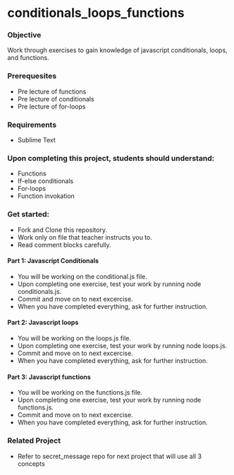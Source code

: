 # conditionals_loops_functions

### Objective

Work through exercises to gain knowledge of javascript conditionals, loops, and functions.

### Prerequesites

- Pre lecture of functions
- Pre lecture of conditionals
- Pre lecture of for-loops
### Requirements

- Sublime Text

### Upon completing this project, students should understand:

- Functions
- If-else conditionals
- For-loops
- Function invokation

### Get started:

- Fork and Clone this repository.
- Work only on file that teacher instructs you to.
- Read comment blocks carefully.

#### Part 1: Javascript Conditionals
- You will be working on the conditional.js file.
- Upon completing one exercise, test your work by running node conditionals.js.
- Commit and move on to next excercise.
- When you have completed everything, ask for further instruction.

#### Part 2: Javascript loops
- You will be working on the loops.js file.
- Upon completing one exercise, test your work by running node loops.js.
- Commit and move on to next excercise.
- When you have completed everything, ask for further instruction.

#### Part 3: Javascript functions
- You will be working on the functions.js file.
- Upon completing one exercise, test your work by running node functions.js.
- Commit and move on to next excercise.
- When you have completed everything, ask for further instruction.

### Related Project
- Refer to secret_message repo for next project that will use all 3 concepts
